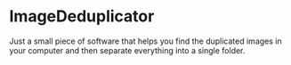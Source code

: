 # ImageDeduplicator
Just a small piece of software that helps you find the duplicated images in your computer and then separate everything into a single folder.
